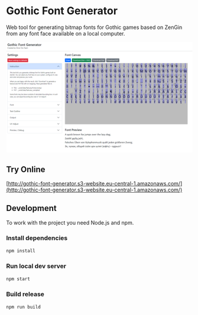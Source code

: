 # Gothic Font Generator
Web tool for generating bitmap fonts for Gothic games based on ZenGin from any font face available on a local computer. 

![Screenshot](.github/screenshot.png)

## Try Online
[http://gothic-font-generator.s3-website.eu-central-1.amazonaws.com/](http://gothic-font-generator.s3-website.eu-central-1.amazonaws.com/)

## Development
To work with the project you need Node.js and npm. 

### Install dependencies
```sh
npm install
```

### Run local dev server
```sh
npm start
```

### Build release
```sh
npm run build
```
